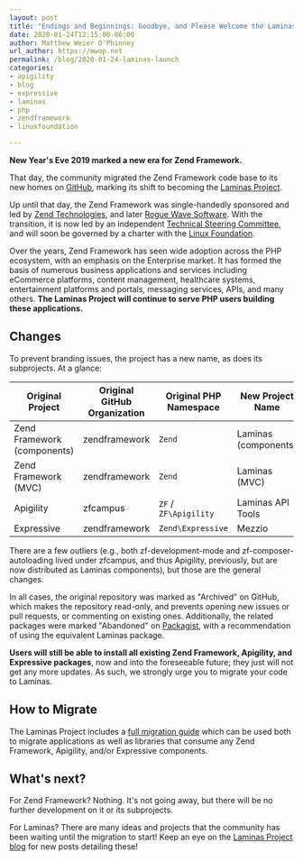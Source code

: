 ```yaml
---
layout: post
title: "Endings and Beginnings: Goodbye, and Please Welcome the Laminas Project!"
date: 2020-01-24T12:15:00-06:00
author: Matthew Weier O'Phinney
url_author: https://mwop.net
permalink: /blog/2020-01-24-laminas-launch
categories:
- apigility
- blog
- expressive
- laminas
- php
- zendframework
- linuxfoundation

---
```


**New Year's Eve 2019 marked a new era for Zend Framework.**

That day, the community migrated the Zend Framework code base to its new homes
on [GitHub](https://github.com), marking its shift to becoming the [Laminas
Project](https://getlaminas.org).

Up until that day, the Zend Framework was single-handedly sponsored and led by
[Zend Technologies](https://www.zend.com), and later [Rogue
Wave Software](https://www.roguewave.com). With the transition, it is now led by
an independent [Technical Steering Committee](https://github.com/laminas/technical-steering-committee),
and will soon be governed by a charter with the [Linux Foundation](https://www.linuxfoundation.org).

Over the years, Zend Framework has seen wide adoption across the PHP ecosystem,
with an emphasis on the Enterprise market. It has formed the basis of numerous
business applications and services including eCommerce platforms, content
management, healthcare systems, entertainment platforms and portals, messaging
services, APIs, and many others. **The Laminas Project will continue to serve PHP
users building these applications.**

## Changes

To prevent branding issues, the project has a new name, as does its subprojects.
At a glance:

Original Project | Original GitHub Organization | Original PHP Namespace | New Project Name | New GitHub Organization | New PHP Namespace
---------------- | ---------------------------- | ---------------------- | ---------------- | ----------------------- | -----------------
Zend Framework (components) | zendframework | `Zend` | Laminas (components) | [laminas](https://github.com/laminas) | `Laminas`
Zend Framework (MVC) | zendframework | `Zend` | Laminas (MVC) |  [laminas](https://github.com/laminas) | `Laminas`
Apigility | zfcampus | `ZF` / `ZF\Apigility` | Laminas API Tools | [laminas-api-tools](https://github.com/laminas-api-tools) | `Laminas\ApiTools`
Expressive | zendframework | `Zend\Expressive` | Mezzio | [mezzio](https://github.com/mezzio) | `Mezzio`

There are a few outliers (e.g., both zf-development-mode and
zf-composer-autoloading lived under zfcampus, and thus Apigility, previously,
but are now distributed as Laminas components), but those are the general
changes.

In all cases, the original repository was marked as "Archived" on GitHub, which
makes the repository read-only, and prevents opening new issues or pull
requests, or commenting on existing ones. Additionally, the related packages
were marked "Abandoned" on [Packagist](https://packagist.org), with a
recommendation of using the equivalent Laminas package.

**Users will still be able to install all existing Zend Framework, Apigility, and
Expressive packages**, now and into the foreseeable future; they just will not
get any more updates. As such, we strongly urge you to migrate your code to
Laminas.

## How to Migrate

The Laminas Project includes a [full migration guide](https://docs.laminas.dev/migration/)
which can be used both to migrate applications as well as libraries that consume
any Zend Framework, Apigility, and/or Expressive components.

## What's next?

For Zend Framework? Nothing. It's not going away, but there will be no further
development on it or its subprojects.

For Laminas? There are many ideas and projects that the community has been
waiting until the migration to start! Keep an eye on the [Laminas Project
blog](https://getlaminas.org/blog/) for new posts detailing these!
